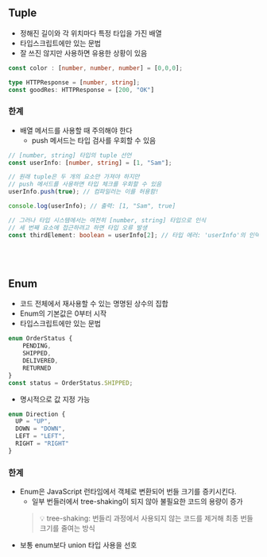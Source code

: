 ## Tuple
- 정해진 길이와 각 위치마다 특정 타입을 가진 배열
- 타입스크립트에만 있는 문법
- 잘 쓰진 않지만 사용하면 유용한 상황이 있음
```typescript
const color : [number, number, number] = [0,0,0];
```
```typescript
type HTTPResponse = [number, string];
const goodRes: HTTPResponse = [200, "OK"]
```

### 한계
- 배열 메서드를 사용할 때 주의해야 한다
  - push 메서드는 타입 검사를 우회할 수 있음
```typescript
// [number, string] 타입의 tuple 선언
const userInfo: [number, string] = [1, "Sam"];

// 원래 tuple은 두 개의 요소만 가져야 하지만
// push 메서드를 사용하면 타입 체크를 우회할 수 있음
userInfo.push(true); // 컴파일러는 이를 허용함!

console.log(userInfo); // 출력: [1, "Sam", true]

// 그러나 타입 시스템에서는 여전히 [number, string] 타입으로 인식
// 세 번째 요소에 접근하려고 하면 타입 오류 발생
const thirdElement: boolean = userInfo[2]; // 타입 에러: 'userInfo'의 인덱스 '2'에 요소가 없습니다.
```
<br><br>

## Enum
- 코드 전체에서 재사용할 수 있는 명명된 상수의 집합
- Enum의 기본값은 0부터 시작
- 타입스크립트에만 있는 문법
```typescript
enum OrderStatus {
    PENDING,
    SHIPPED,
    DELIVERED,
    RETURNED
}
const status = OrderStatus.SHIPPED;
```
- 명시적으로 값 지정 가능
```typescript
enum Direction {
  UP = "UP",
  DOWN = "DOWN",
  LEFT = "LEFT",
  RIGHT = "RIGHT"
}
```

### 한계
- Enum은 JavaScript 런타임에서 객체로 변환되어 번들 크기를 증키시킨다.
  - 일부 번들러에서 tree-shaking이 되지 않아 불필요한 코드의 용량이 증가
  >💡 tree-shaking: 번들리 과정에서 사용되지 않는 코드를 제거해 최종 번들 크기를 줄여는 방식
- 보통 enum보다 union 타입 사용을 선호 